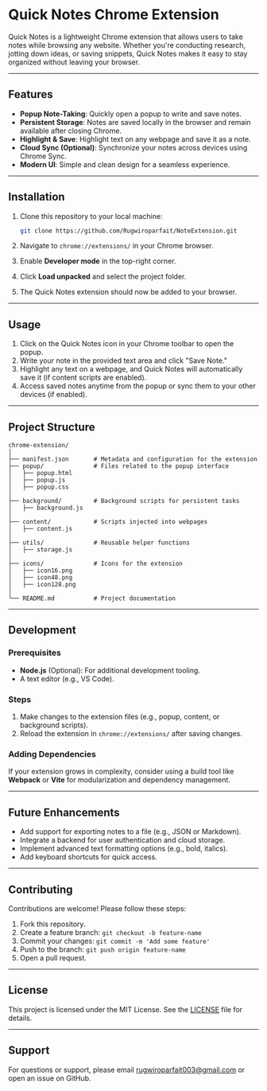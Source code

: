 # Quick Notes Chrome Extension

Quick Notes is a lightweight Chrome extension that allows users to take notes while browsing any website. Whether you're conducting research, jotting down ideas, or saving snippets, Quick Notes makes it easy to stay organized without leaving your browser.

---

## Features

- **Popup Note-Taking**: Quickly open a popup to write and save notes.
- **Persistent Storage**: Notes are saved locally in the browser and remain available after closing Chrome.
- **Highlight & Save**: Highlight text on any webpage and save it as a note.
- **Cloud Sync (Optional)**: Synchronize your notes across devices using Chrome Sync.
- **Modern UI**: Simple and clean design for a seamless experience.

---

## Installation

1. Clone this repository to your local machine:
   ```bash
   git clone https://github.com/Rugwiroparfait/NoteExtension.git
   ```

2. Navigate to `chrome://extensions/` in your Chrome browser.

3. Enable **Developer mode** in the top-right corner.

4. Click **Load unpacked** and select the project folder.

5. The Quick Notes extension should now be added to your browser.

---

## Usage

1. Click on the Quick Notes icon in your Chrome toolbar to open the popup.
2. Write your note in the provided text area and click "Save Note."
3. Highlight any text on a webpage, and Quick Notes will automatically save it (if content scripts are enabled).
4. Access saved notes anytime from the popup or sync them to your other devices (if enabled).

---

## Project Structure

```
chrome-extension/
│
├── manifest.json       # Metadata and configuration for the extension
├── popup/              # Files related to the popup interface
│   ├── popup.html
│   ├── popup.js
│   ├── popup.css
│
├── background/         # Background scripts for persistent tasks
│   ├── background.js
│
├── content/            # Scripts injected into webpages
│   ├── content.js
│
├── utils/              # Reusable helper functions
│   ├── storage.js
│
├── icons/              # Icons for the extension
│   ├── icon16.png
│   ├── icon48.png
│   ├── icon128.png
│
└── README.md           # Project documentation
```

---

## Development

### Prerequisites
- **Node.js** (Optional): For additional development tooling.
- A text editor (e.g., VS Code).

### Steps
1. Make changes to the extension files (e.g., popup, content, or background scripts).
2. Reload the extension in `chrome://extensions/` after saving changes.

### Adding Dependencies
If your extension grows in complexity, consider using a build tool like **Webpack** or **Vite** for modularization and dependency management.

---

## Future Enhancements

- Add support for exporting notes to a file (e.g., JSON or Markdown).
- Integrate a backend for user authentication and cloud storage.
- Implement advanced text formatting options (e.g., bold, italics).
- Add keyboard shortcuts for quick access.

---

## Contributing

Contributions are welcome! Please follow these steps:
1. Fork this repository.
2. Create a feature branch: `git checkout -b feature-name`
3. Commit your changes: `git commit -m 'Add some feature'`
4. Push to the branch: `git push origin feature-name`
5. Open a pull request.

---

## License

This project is licensed under the MIT License. See the [LICENSE](LICENSE) file for details.

---

## Support

For questions or support, please email [rugwiroparfait003@gmail.com](mailto:rugwiroparfait003@gmail.com) or open an issue on GitHub.


